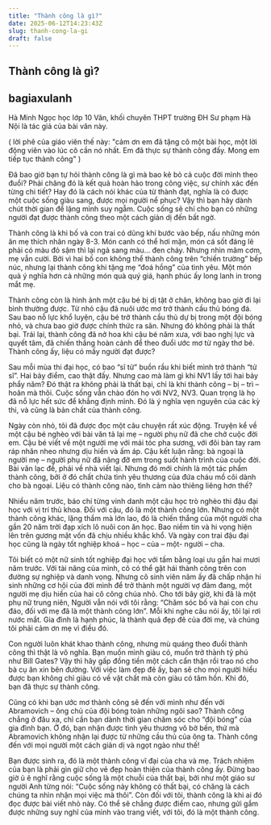 ```yaml
---
title: "Thành công là gì?"
date: 2025-06-12T14:23:43Z
slug: thanh-cong-la-gi
draft: false
---
```


## Thành công là gì?

## bagiaxulanh

Hà Minh Ngọc học lớp 10 Văn, khối chuyên THPT trường ĐH Sư phạm Hà Nội là tác giả của bài văn này.

( lời phê của giáo viên thế này: "cảm ơn em đã tặng cô một bài học, một lời động viên vào lúc cô cần nó nhất. Em đã thực sự thành công đấy. Mong em tiếp tục thành công" )

Đã bao giờ bạn tự hỏi thành công là gì mà bao kẻ bỏ cả cuộc đời mình theo đuổi? Phải chăng đó là kết quả hoàn hảo trong công việc, sự chính xác đến từng chi tiết? Hay đó là cách nói khác của từ thành đạt, nghĩa là có được một cuộc sống giàu sang, được mọi người nể phục? Vậy thì bạn hãy dành chút thời gian để lặng mình suy ngẫm. Cuộc sống sẽ chỉ cho bạn có những người đạt được thành công theo một cách giản dị đến bất ngờ.

Thành công là khi bố và con trai có dũng khí bước vào bếp, nấu những món ăn mẹ thích nhân ngày 8-3. Món canh có thể hơi mặn, món cá sốt đáng lẽ phải có màu đỏ sậm thì lại ngả sang màu… đen cháy. Nhưng nhìn mâm cơm, mẹ vẫn cười. Bởi vì hai bố con không thể thành công trên “chiến trường” bếp núc, nhưng lại thành công khi tặng mẹ “đoá hồng” của tình yêu. Một món quà ý nghĩa hơn cả những món quà quý giá, hạnh phúc ấy long lanh in trong mắt mẹ.

Thành công còn là hình ảnh một cậu bé bị dị tật ở chân, không bao giờ đi lại bình thường được. Từ nhỏ cậu đã nuôi ước mơ trở thành cầu thủ bóng đá. Sau bao nỗ lực khổ luyện, cậu bé trở thành cầu thủ dự bị trong một đội bóng nhỏ, và chưa bao giờ được chính thức ra sân. Nhưng đó không phải là thất bại. Trái lại, thành công đã nở hoa khi cậu bé năm xưa, với bao nghị lực và quyết tâm, đã chiến thắng hoàn cảnh để theo đuổi ước mơ từ ngày thơ bé. Thành công ấy, liệu có mấy người đạt được?

Sau mỗi mùa thi đại học, có bao “sĩ tử” buồn rầu khi biết mình trở thành “tử sĩ”. Hai bảy điểm, cao thật đấy. Nhưng cao mà làm gì khi NV1 lấy tới hai bảy phẩy năm? Đó thật ra không phải là thất bại, chỉ là khi thành công – bị – trì – hoãn mà thôi. Cuộc sống vẫn chào đón họ với NV2, NV3. Quan trọng là họ đã nỗ lực hết sức để khẳng định mình. Đó là ý nghĩa vẹn nguyên của các kỳ thi, và cũng là bản chất của thành công.

Ngày còn nhỏ, tôi đã được đọc một câu chuyện rất xúc động. Truyện kể về một cậu bé nghèo với bài văn tả lại mẹ – người phụ nữ đã che chở cuộc đời em. Cậu bé viết về một người mẹ với mái tóc pha sương, với đôi bàn tay ram ráp nhăn nheo nhưng dịu hiền và ấm áp. Cậu kết luận rằng: bà ngoại là người mẹ – người phụ nữ đã nâng đỡ em trong suốt hành trình của cuộc đời. Bài văn lạc đề, phải về nhà viết lại. Nhưng đó mới chính là một tác phẩm thành công, bởi ở đó chất chứa tình yêu thương của đứa cháu mồ côi dành cho bà ngoại. Liệu có thành công nào, tình cảm nào thiêng liêng hơn thế?

Nhiều năm trước, báo chí từng vinh danh một cậu học trò nghèo thi đậu đại học với vị trí thủ khoa. Đối với cậu, đó là một thành công lớn. Nhưng có một thành công khác, lặng thầm mà lớn lao, đó là chiến thắng của một người cha gần 20 năm trời đạp xích lô nuôi con ăn học. Bao niềm tin và hi vọng hiện lên trên gương mặt vốn đã chịu nhiều khắc khổ. Và ngày con trai đậu đại học cũng là ngày tốt nghiệp khoá – học – của – một- người – cha.

Tôi biết có một nữ sinh tốt nghiệp đại học với tấm bằng loại ưu gần hai mươi năm trước. Với tài năng của mình, cô có thể gặt hái thành công trên con đường sự nghiệp và danh vọng. Nhưng cô sinh viên năm ấy đã chấp nhận hi sinh những cơ hội của đời mình để trở thành một người vợ đảm đang, một người mẹ dịu hiền của hai cô công chúa nhỏ. Cho tới bây giờ, khi đã là một phụ nữ trung niên, Người vẫn nói với tôi rằng: “Chăm sóc bố và hai con chu đáo, đối với mẹ đã là một thành công lớn”. Mỗi khi nghe câu nói ấy, tôi lại rơi nước mắt. Gia đình là hạnh phúc, là thành quả đẹp đẽ của đời mẹ, và chúng tôi phải cảm ơn mẹ vì điều đó.

Con người luôn khát khao thành công, nhưng mù quáng theo đuổi thành công thì thật là vô nghĩa. Bạn muốn mình giàu có, muốn trở thành tỷ phú như Bill Gates? Vậy thì hãy gấp đồng tiền một cách cẩn thận rồi trao nó cho bà cụ ăn xin bên đường. Với việc làm đẹp đẽ ấy, bạn sẽ cho mọi người hiểu được bạn không chỉ giàu có về vật chất mà còn giàu có tâm hồn. Khi đó, bạn đã thực sự thành công.

Cũng có khi bạn ước mơ thành công sẽ đến với mình như đến với Abramovich – ông chủ của đội bóng toàn những ngôi sao? Thành công chẳng ở đâu xa, chỉ cần bạn dành thời gian chăm sóc cho “đội bóng” của gia đình bạn. Ở đó, bạn nhận được tình yêu thương vô bờ bến, thứ mà Abramovich không nhận lại được từ những cầu thủ của ông ta. Thành công đến với mọi người một cách giản dị và ngọt ngào như thế!

Bạn được sinh ra, đó là một thành công vĩ đại của cha và mẹ. Trách nhiệm của bạn là phải gìn giữ cho vẻ đẹp hoàn thiện của thành công ấy. Đừng bao giờ ủ ê nghĩ rằng cuộc sống là một chuỗi của thất bại, bởi như một giáo sư người Anh từng nói: “Cuộc sống này không có thất bại, có chăng là cách chúng ta nhìn nhận mọi việc mà thôi”. Còn đối với tôi, thành công là khi ai đó đọc được bài viết nhỏ này. Có thể sẽ chẳng được điểm cao, nhưng gửi gắm được những suy nghĩ của mình vào trang viết, với tôi, đó là một thành công.